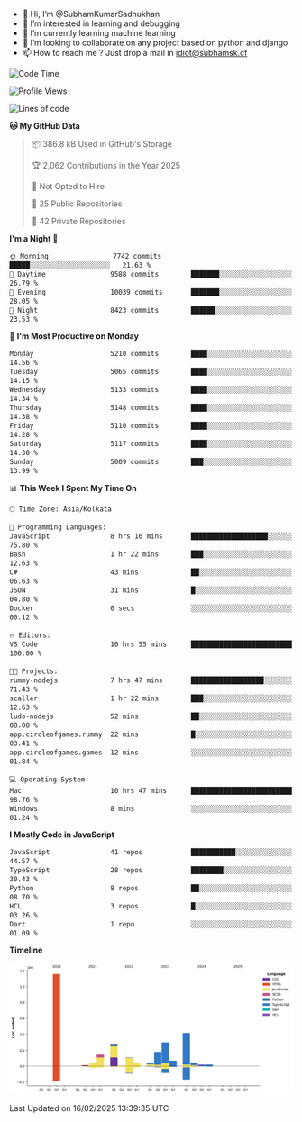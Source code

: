 - 👋 Hi, I’m @SubhamKumarSadhukhan
- 👀 I’m interested in learning and debugging
- 🌱 I’m currently learning machine learning
- 💞️ I’m looking to collaborate on any project based on python and django
- 📫 How to reach me ?
      Just drop a mail in idiot@subhamsk.cf

<!---
SubhamKumarSadhukhan/SubhamKumarSadhukhan is a ✨ special ✨ repository because its `README.md` (this file) appears on your GitHub profile.
You can click the Preview link to take a look at your changes.
--->


<!--START_SECTION:waka-->
![Code Time](http://img.shields.io/badge/Code%20Time-2%2C752%20hrs%2051%20mins-blue)

![Profile Views](http://img.shields.io/badge/Profile%20Views-0-blue)

![Lines of code](https://img.shields.io/badge/From%20Hello%20World%20I%27ve%20Written-2.8%20million%20lines%20of%20code-blue)

**🐱 My GitHub Data** 

> 📦 386.8 kB Used in GitHub's Storage 
 > 
> 🏆 2,062 Contributions in the Year 2025
 > 
> 🚫 Not Opted to Hire
 > 
> 📜 25 Public Repositories 
 > 
> 🔑 42 Private Repositories 
 > 
**I'm a Night 🦉** 

```text
🌞 Morning                7742 commits        █████░░░░░░░░░░░░░░░░░░░░   21.63 % 
🌆 Daytime                9588 commits        ███████░░░░░░░░░░░░░░░░░░   26.79 % 
🌃 Evening                10039 commits       ███████░░░░░░░░░░░░░░░░░░   28.05 % 
🌙 Night                  8423 commits        ██████░░░░░░░░░░░░░░░░░░░   23.53 % 
```
📅 **I'm Most Productive on Monday** 

```text
Monday                   5210 commits        ████░░░░░░░░░░░░░░░░░░░░░   14.56 % 
Tuesday                  5065 commits        ████░░░░░░░░░░░░░░░░░░░░░   14.15 % 
Wednesday                5133 commits        ████░░░░░░░░░░░░░░░░░░░░░   14.34 % 
Thursday                 5148 commits        ████░░░░░░░░░░░░░░░░░░░░░   14.38 % 
Friday                   5110 commits        ████░░░░░░░░░░░░░░░░░░░░░   14.28 % 
Saturday                 5117 commits        ████░░░░░░░░░░░░░░░░░░░░░   14.30 % 
Sunday                   5009 commits        ███░░░░░░░░░░░░░░░░░░░░░░   13.99 % 
```


📊 **This Week I Spent My Time On** 

```text
🕑︎ Time Zone: Asia/Kolkata

💬 Programming Languages: 
JavaScript               8 hrs 16 mins       ███████████████████░░░░░░   75.80 % 
Bash                     1 hr 22 mins        ███░░░░░░░░░░░░░░░░░░░░░░   12.63 % 
C#                       43 mins             ██░░░░░░░░░░░░░░░░░░░░░░░   06.63 % 
JSON                     31 mins             █░░░░░░░░░░░░░░░░░░░░░░░░   04.80 % 
Docker                   0 secs              ░░░░░░░░░░░░░░░░░░░░░░░░░   00.12 % 

🔥 Editors: 
VS Code                  10 hrs 55 mins      █████████████████████████   100.00 % 

🐱‍💻 Projects: 
rummy-nodejs             7 hrs 47 mins       ██████████████████░░░░░░░   71.43 % 
scaller                  1 hr 22 mins        ███░░░░░░░░░░░░░░░░░░░░░░   12.63 % 
ludo-nodejs              52 mins             ██░░░░░░░░░░░░░░░░░░░░░░░   08.08 % 
app.circleofgames.rummy  22 mins             █░░░░░░░░░░░░░░░░░░░░░░░░   03.41 % 
app.circleofgames.games  12 mins             ░░░░░░░░░░░░░░░░░░░░░░░░░   01.84 % 

💻 Operating System: 
Mac                      10 hrs 47 mins      █████████████████████████   98.76 % 
Windows                  8 mins              ░░░░░░░░░░░░░░░░░░░░░░░░░   01.24 % 
```

**I Mostly Code in JavaScript** 

```text
JavaScript               41 repos            ███████████░░░░░░░░░░░░░░   44.57 % 
TypeScript               28 repos            ████████░░░░░░░░░░░░░░░░░   30.43 % 
Python                   8 repos             ██░░░░░░░░░░░░░░░░░░░░░░░   08.70 % 
HCL                      3 repos             █░░░░░░░░░░░░░░░░░░░░░░░░   03.26 % 
Dart                     1 repo              ░░░░░░░░░░░░░░░░░░░░░░░░░   01.09 % 
```



**Timeline**

![Lines of Code chart](https://raw.githubusercontent.com/SubhamKumarSadhukhan/SubhamKumarSadhukhan/main/assets/bar_graph.png)


 Last Updated on 16/02/2025 13:39:35 UTC
<!--END_SECTION:waka-->
